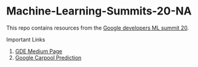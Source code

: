 # Machine-Learning-Summits-20-NA
This repo contains resources from the [Google developers ML summit 20](https://events.withgoogle.com/google-developers-ml-summit/2020-agenda/).

Important Links
1. [GDE Medium Page](https://medium.com/google-developer-experts)
2. [Google Carpool Prediction](https://cloud.google.com/blog/products/ai-machine-learning/how-waze-predicts-carpools-using-google-cloud-ai-platform)
